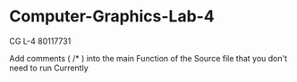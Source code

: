# Computer-Graphics-Lab-4
CG L-4 80117731

Add comments ( /* ) into the main Function of the Source file that you don't need to run Currently
